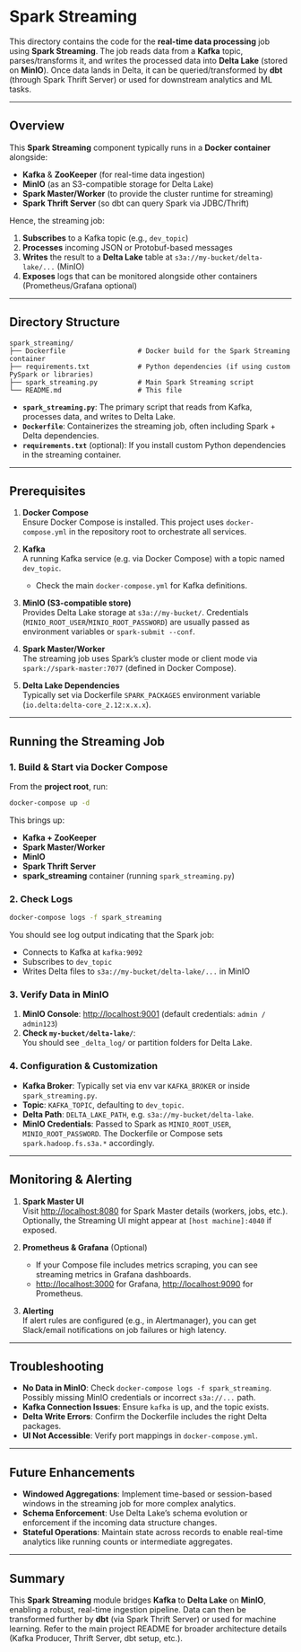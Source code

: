 # Spark Streaming

This directory contains the code for the **real-time data processing** job using **Spark Streaming**. The job reads data from a **Kafka** topic, parses/transforms it, and writes the processed data into **Delta Lake** (stored on **MinIO**). Once data lands in Delta, it can be queried/transformed by **dbt** (through Spark Thrift Server) or used for downstream analytics and ML tasks.

---

## Overview

This **Spark Streaming** component typically runs in a **Docker container** alongside:
- **Kafka** & **ZooKeeper** (for real-time data ingestion)
- **MinIO** (as an S3-compatible storage for Delta Lake)
- **Spark Master/Worker** (to provide the cluster runtime for streaming)
- **Spark Thrift Server** (so dbt can query Spark via JDBC/Thrift)

Hence, the streaming job:

1. **Subscribes** to a Kafka topic (e.g., `dev_topic`)  
2. **Processes** incoming JSON or Protobuf-based messages  
3. **Writes** the result to a **Delta Lake** table at `s3a://my-bucket/delta-lake/...` (MinIO)  
4. **Exposes** logs that can be monitored alongside other containers (Prometheus/Grafana optional)

---

## Directory Structure

```
spark_streaming/
├── Dockerfile                  # Docker build for the Spark Streaming container
├── requirements.txt            # Python dependencies (if using custom PySpark or libraries)
├── spark_streaming.py          # Main Spark Streaming script
└── README.md                   # This file
```

- **`spark_streaming.py`**: The primary script that reads from Kafka, processes data, and writes to Delta Lake.  
- **`Dockerfile`**: Containerizes the streaming job, often including Spark + Delta dependencies.  
- **`requirements.txt`** (optional): If you install custom Python dependencies in the streaming container.

---

## Prerequisites

1. **Docker Compose**  
   Ensure Docker Compose is installed. This project uses `docker-compose.yml` in the repository root to orchestrate all services.

2. **Kafka**  
   A running Kafka service (e.g. via Docker Compose) with a topic named `dev_topic`.  
   - Check the main `docker-compose.yml` for Kafka definitions.

3. **MinIO (S3-compatible store)**  
   Provides Delta Lake storage at `s3a://my-bucket/`. Credentials (`MINIO_ROOT_USER`/`MINIO_ROOT_PASSWORD`) are usually passed as environment variables or `spark-submit --conf`.

4. **Spark Master/Worker**  
   The streaming job uses Spark’s cluster mode or client mode via `spark://spark-master:7077` (defined in Docker Compose).

5. **Delta Lake Dependencies**  
   Typically set via Dockerfile `SPARK_PACKAGES` environment variable (`io.delta:delta-core_2.12:x.x.x`).  

---

## Running the Streaming Job

### 1. Build & Start via Docker Compose

From the **project root**, run:
```bash
docker-compose up -d
```
This brings up:
- **Kafka + ZooKeeper**
- **Spark Master/Worker**
- **MinIO**  
- **Spark Thrift Server**
- **spark_streaming** container (running `spark_streaming.py`)

### 2. Check Logs

```bash
docker-compose logs -f spark_streaming
```
You should see log output indicating that the Spark job:
- Connects to Kafka at `kafka:9092`
- Subscribes to `dev_topic`
- Writes Delta files to `s3a://my-bucket/delta-lake/...` in MinIO

### 3. Verify Data in MinIO

1. **MinIO Console**: [http://localhost:9001](http://localhost:9001) (default credentials: `admin / admin123`)
2. **Check `my-bucket/delta-lake/`**:  
   You should see `_delta_log/` or partition folders for Delta Lake.

### 4. Configuration & Customization

- **Kafka Broker**: Typically set via env var `KAFKA_BROKER` or inside `spark_streaming.py`.  
- **Topic**: `KAFKA_TOPIC`, defaulting to `dev_topic`.  
- **Delta Path**: `DELTA_LAKE_PATH`, e.g. `s3a://my-bucket/delta-lake`.  
- **MinIO Credentials**: Passed to Spark as `MINIO_ROOT_USER`, `MINIO_ROOT_PASSWORD`. The Dockerfile or Compose sets `spark.hadoop.fs.s3a.*` accordingly.

---

## Monitoring & Alerting

1. **Spark Master UI**  
   Visit [http://localhost:8080](http://localhost:8080) for Spark Master details (workers, jobs, etc.).  
   Optionally, the Streaming UI might appear at `[host machine]:4040` if exposed.

2. **Prometheus & Grafana** (Optional)  
   - If your Compose file includes metrics scraping, you can see streaming metrics in Grafana dashboards.  
   - [http://localhost:3000](http://localhost:3000) for Grafana, [http://localhost:9090](http://localhost:9090) for Prometheus.

3. **Alerting**  
   If alert rules are configured (e.g., in Alertmanager), you can get Slack/email notifications on job failures or high latency.

---

## Troubleshooting

- **No Data in MinIO**: Check `docker-compose logs -f spark_streaming`. Possibly missing MinIO credentials or incorrect `s3a://...` path.  
- **Kafka Connection Issues**: Ensure `kafka` is up, and the topic exists.  
- **Delta Write Errors**: Confirm the Dockerfile includes the right Delta packages.  
- **UI Not Accessible**: Verify port mappings in `docker-compose.yml`.

---

## Future Enhancements

- **Windowed Aggregations**: Implement time-based or session-based windows in the streaming job for more complex analytics.  
- **Schema Enforcement**: Use Delta Lake’s schema evolution or enforcement if the incoming data structure changes.  
- **Stateful Operations**: Maintain state across records to enable real-time analytics like running counts or intermediate aggregates.

---

## Summary

This **Spark Streaming** module bridges **Kafka** to **Delta Lake** on **MinIO**, enabling a robust, real-time ingestion pipeline. Data can then be transformed further by **dbt** (via Spark Thrift Server) or used for machine learning. Refer to the main project README for broader architecture details (Kafka Producer, Thrift Server, dbt setup, etc.).